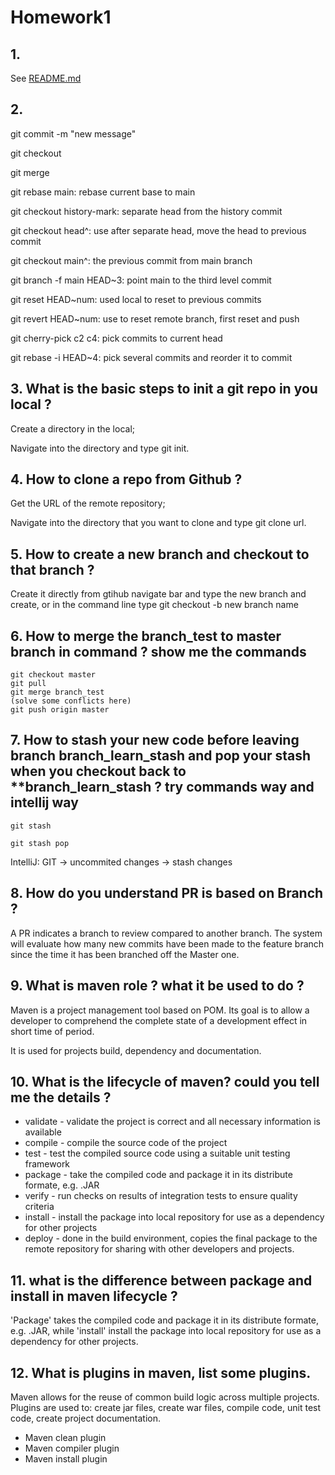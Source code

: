 # Homework1

## 1. 
See [README.md](./README.md)

## 2.
git commit -m "new message"

git checkout

git merge 

git rebase main: rebase current base to main

git checkout history-mark: separate head from the history commit

git checkout head^: use after separate head, move the head to previous commit

git checkout main^: the previous commit from main branch

git branch -f main HEAD~3: point main to the third level commit

git reset HEAD~num: used local to reset to previous commits

git revert HEAD~num: use to reset remote branch, first reset and push

git cherry-pick c2 c4: pick commits to current head

git rebase -i HEAD~4: pick several commits and reorder it to commit

## 3. What is the basic steps to init a git repo in you local ?
Create a directory in the local;

Navigate into the directory and type git init.

## 4. How to clone a repo from Github ? 
Get the URL of the remote repository;

Navigate into the directory that you want to clone and type git clone url.

## 5. How to create a new branch and checkout to that branch ? 
Create it directly from gtihub navigate bar and type the new branch and create, or in the command line type git checkout -b new branch name

## 6. How to merge the branch_test to master branch in command ? show me the commands
```
git checkout master
git pull 
git merge branch_test
(solve some conflicts here)
git push origin master
```
## 7. How to stash your new code before leaving branch branch_learn_stash and pop your stash when you checkout back to **branch_learn_stash ? try commands way and intellij way
```
git stash

git stash pop
```
IntelliJ: GIT -> uncommited changes -> stash changes

## 8. How do you understand PR is based on Branch ?
A PR indicates a branch to review compared to another branch. The system will evaluate how many new commits have been made to the feature branch since the time it has been branched off the Master one.

## 9.  What is maven role ? what it be used to do ? 
Maven is a project management tool based on POM. Its goal is to allow a developer to comprehend the complete state of a development effect in short time of period. 

It is used for projects build, dependency and documentation. 

## 10. What is the lifecycle of maven? could you tell me the details ? 
+ validate - validate the project is correct and all necessary information is available
+ compile - compile the source code of the project
+ test - test the compiled source code using a suitable unit testing framework
+ package - take the compiled code and package it in its distribute formate, e.g. .JAR
+ verify - run checks on results of integration tests to ensure quality criteria
+ install - install the package into local repository for use as a dependency for other projects
+ deploy - done in the build environment, copies the final package to the remote repository for sharing with other developers and projects.

## 11. what is the difference between package and install in maven lifecycle ?
'Package' takes the compiled code and package it in its distribute formate, e.g. .JAR, while 'install'  install the package into local repository for use as a dependency for other projects.

## 12. What is plugins in maven, list some plugins.
Maven allows for the reuse of common build logic across multiple projects.  Plugins are used to: create jar files, create war files, compile code, unit test code, create project documentation.

+ Maven clean plugin
+ Maven compiler plugin
+ Maven install plugin
